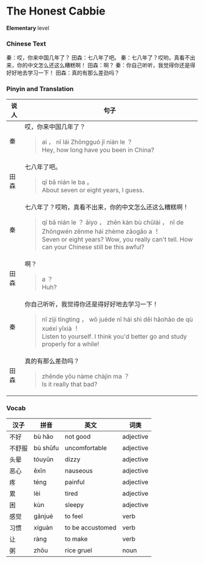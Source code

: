 # The Honest Cabbie
**Elementary** level
### Chinese Text
秦：哎，你来中国几年了？
田森：七八年了吧。
秦：七八年了？哎哟，真看不出来，你的中文怎么还这么糟糕啊！
田森：啊？
秦：你自己听听，我觉得你还是得好好地去学习一下！
田森：真的有那么差劲吗？

### Pinyin and Translation
|说人|句子|
|----|----|
|秦|哎，你来中国几年了？<blockquote>ai ， nǐ lái Zhōngguó jǐ nián le ？<br />Hey, how long have you been in China?</blockquote>|
|田森|七八年了吧。<blockquote>qī bā nián le ba 。<br />About seven or eight years, I guess.</blockquote>|
|秦|七八年了？哎哟，真看不出来，你的中文怎么还这么糟糕啊！<blockquote>qī bā nián le ？ āiyo ， zhēn kàn bù chūlái ， nǐ de Zhōngwén zěnme hái zhème zāogāo a ！<br />Seven or eight years? Wow, you really can't tell. How can your Chinese still be this awful?</blockquote>|
|田森|啊？<blockquote>a ？<br />Huh?</blockquote>|
|秦|你自己听听，我觉得你还是得好好地去学习一下！<blockquote>nǐ zìji tīngting ， wǒ juéde nǐ hái shì děi hǎohāo de qù xuéxí yīxià ！<br />Listen to yourself. I think you'd better go and study properly for a while!</blockquote>|
|田森|真的有那么差劲吗？<blockquote>zhēnde yǒu nàme chàjìn ma ？<br />Is it really that bad?</blockquote>|
### Vocab
|汉子|拼音|英文|词类|
|----|----|----|----|
|不好|bù hǎo|not good|adjective|
|不舒服|bù shūfu|uncomfortable|adjective|
|头晕|tóuyūn|dizzy|adjective|
|恶心|ěxīn|nauseous|adjective|
|疼|téng|painful|adjective|
|累|lèi|tired|adjective|
|困|kùn|sleepy|adjective|
|感觉|gǎnjué|to feel|verb|
|习惯|xíguàn|to be accustomed|verb|
|让|ràng|to make|verb|
|粥|zhōu|rice gruel|noun|
